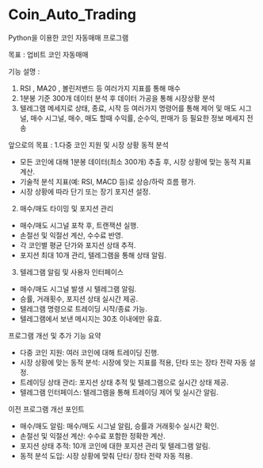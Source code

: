 # Coin_Auto_Trading
Python을 이용한 코인 자동매매 프로그램

목표 : 업비트 코인 자동매매

기능 설명 :

1. RSI , MA20 , 볼린저밴드 등 여러가지 지표를 통해 매수
2. 1분봉 기준 300개 데이터 분석 후 데이터 가공을 통해 시장상황 분석
3. 텔레그램 메세지로 상태, 종료, 시작 등 여러가지 명령어를 통해 제어 및
   매도 시그널, 매수 시그널, 매수, 매도 할때 수익률, 순수익, 판매가 등 필요한 정보 메세지 전송

앞으로의 목표 :
1.다중 코인 지원 및 시장 상황 동적 분석
-  모든 코인에 대해 1분봉 데이터(최소 300개) 추출 후, 시장 상황에 맞는 동적 지표 계산.
-  기술적 분석 지표(예: RSI, MACD 등)로 상승/하락 흐름 평가.
-  시장 상황에 따라 단기 또는 장기 포지션 설정.
2.   매수/매도 타이밍 및 포지션 관리
-  매수/매도 시그널 포착 후, 트랜잭션 실행.
-  손절선 및 익절선 계산, 수수료 반영.
-  각 코인별 평균 단가와 포지션 상태 추적.
-  포지션 최대 10개 관리, 텔레그램을 통해 상태 알림.
3. 텔레그램 알림 및 사용자 인터페이스
-  매수/매도 시그널 발생 시 텔레그램 알림.
-  승률, 거래횟수, 포지션 상태 실시간 제공.
-  텔레그램 명령으로 트레이딩 시작/종료 가능.
-  텔레그램에서 보낸 메시지는 30초 이내에만 유효.
  
프로그램 개선 및 추가 기능 요약
-  다중 코인 지원: 여러 코인에 대해 트레이딩 진행.
-  시장 상황에 맞는 동적 분석: 시장에 맞는 지표를 적용, 단타 또는 장타 전략 자동 설정.
-  트레이딩 상태 관리: 포지션 상태 추적 및 텔레그램으로 실시간 상태 제공.
-  텔레그램 인터페이스: 텔레그램을 통해 트레이딩 제어 및 실시간 알림.
  
이전 프로그램 개선 포인트
-  매수/매도 알림: 매수/매도 시그널 알림, 승률과 거래횟수 실시간 확인.
-  손절선 및 익절선 계산: 수수료 포함한 정확한 계산.
-  포지션 상태 추적: 10개 코인에 대한 포지션 관리 및 텔레그램 알림.
-  동적 분석 도입: 시장 상황에 맞춰 단타/ 장타 전략 자동 적용.

